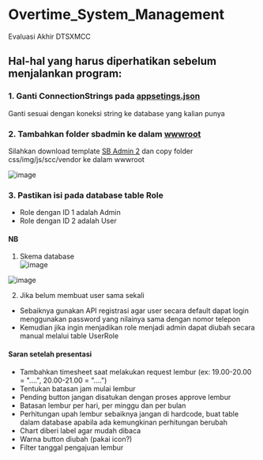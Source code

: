 # Overtime_System_Management
Evaluasi Akhir DTSXMCC

## Hal-hal yang harus diperhatikan sebelum menjalankan program:
### 1. Ganti ConnectionStrings pada [appsetings.json](https://github.com/viaaprillya/Overtime_System_Management/blob/MVC/API/appsettings.json)
Ganti sesuai dengan koneksi string ke database yang kalian punya  
  
### 2. Tambahkan folder sbadmin ke dalam [wwwroot](https://github.com/viaaprillya/Overtime_System_Management/tree/MVC/Overtime_System_Management/wwwroot)
Silahkan download template [SB Admin 2](https://startbootstrap.com/theme/sb-admin-2) dan copy folder css/img/js/scc/vendor ke dalam wwwroot

![image](https://user-images.githubusercontent.com/37134829/194742168-eeb3bc00-f985-493f-a8cd-b32422663b5e.png)

### 3. Pastikan isi pada database table Role
  - Role dengan ID 1 adalah Admin
  - Role dengan ID 2 adalah User
  
   
   
#### NB 
1. Skema database  
![image](https://user-images.githubusercontent.com/37134829/194742464-80d31b47-9127-4f3b-88e3-e084613ddd90.png)  

![image](https://user-images.githubusercontent.com/37134829/194742669-002da5d6-0336-40de-8557-856dc18dbc2e.png)


2. Jika belum membuat user sama sekali
  - Sebaiknya gunakan API registrasi agar user secara default dapat login menggunakan password yang nilainya sama dengan nomor telepon
  - Kemudian jika ingin menjadikan role menjadi admin dapat diubah secara manual melalui table UserRole
  
#### Saran setelah presentasi
  - Tambahkan timesheet saat melakukan request lembur (ex: 19.00-20.00 = "....", 20.00-21.00 = "....")
  - Tentukan batasan jam mulai lembur
  - Pending button jangan disatukan dengan proses approve lembur
  - Batasan lembur per hari, per minggu dan per bulan
  - Perhitungan upah lembur sebaiknya jangan di hardcode, buat table dalam database apabila ada kemungkinan perhitungan berubah
  - Chart diberi label agar mudah dibaca
  - Warna button diubah (pakai icon?)
  - Filter tanggal pengajuan lembur
  
  
  
